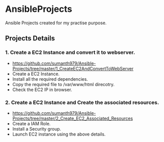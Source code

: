 # AnsibleProjects

Ansible Projects created for my practise purpose.

## Projects Details

### 1.  Create a EC2 Instance and convert it to webserver.
* https://github.com/sumanth979/Ansible-Projects/tree/master/1_CreateEC2AndConvertToWebServer
* Create a EC2 Instance.
* Install all the required dependencies.
* Copy the required file to /var/www/html direcotry.
* Check the EC2 IP in browser.

### 2.  Create a EC2 Instance and Create the associated resources.
* https://github.com/sumanth979/Ansible-Projects/tree/master/2_Create_EC2_Associated_Resources
* Create a IAM Role.
* Install a Security group.
* Launch EC2 instance using the above details.

